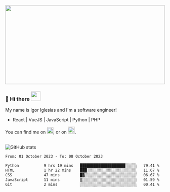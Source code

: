 <img src="https://c.tenor.com/KjVxfRrrncUAAAAd/matrix.gif" width="100%" height="250px">

### 🔭 Hi there <img src="https://raw.githubusercontent.com/MartinHeinz/MartinHeinz/master/wave.gif" width="30px">


My name is Igor Iglesias and I'm a software engineer!
<br>

<ul>
  <li> React | VueJS | JavaScript | Python | PHP </li>
</ul>
You can find me on <a href="https://twitter.com/IgorIglesias5"><img src="https://i.imgur.com/JLLlB5S.png" width="20px"></a>, or on <a href="https://www.linkedin.com/in/igor-iglesias-62478428/"><img src="https://i.imgur.com/PXyIkWx.png" width="22px"></a>.

<br>
<br>

![GitHub stats](https://github-readme-stats.vercel.app/api?username=igoiglesias&show_icons=true&count_private=true&theme=chartreuse-dark&hide_title=true)

<!--START_SECTION:waka-->

```txt
From: 01 October 2023 - To: 08 October 2023

Python           9 hrs 19 mins   ████████████████████░░░░░   79.41 %
HTML             1 hr 22 mins    ███░░░░░░░░░░░░░░░░░░░░░░   11.67 %
CSS              47 mins         █▓░░░░░░░░░░░░░░░░░░░░░░░   06.67 %
JavaScript       11 mins         ▒░░░░░░░░░░░░░░░░░░░░░░░░   01.59 %
Git              2 mins          ░░░░░░░░░░░░░░░░░░░░░░░░░   00.41 %
```

<!--END_SECTION:waka-->
